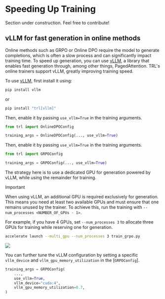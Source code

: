 # Speeding Up Training

<Tip warning={true}>

Section under construction. Feel free to contribute!

</Tip>

## vLLM for fast generation in online methods

Online methods such as GRPO or Online DPO require the model to generate completions, which is often a slow process and can significantly impact training time.
To speed up generation, you can use [vLLM](https://github.com/vllm-project/vllm), a library that enables fast generation through, among other things, PagedAttention. TRL's online trainers support vLLM, greatly improving training speed.

To use [vLLM](https://github.com/vllm-project/vllm), first install it using:

```bash
pip install vllm
```

or 

```bash
pip install "trl[vllm]"
```

<hfoptions id="vllm examples">
<hfoption id="Online DPO">

Then, enable it by passing `use_vllm=True` in the training arguments.

```python
from trl import OnlineDPOConfig

training_args = OnlineDPOConfig(..., use_vllm=True)
```

</hfoption>
<hfoption id="GRPO">

Then, enable it by passing `use_vllm=True` in the training arguments.

```python
from trl import GRPOConfig

training_args = GRPOConfig(..., use_vllm=True)
```

The strategy here is to use a dedicated GPU for generation powered by vLLM, while using the remainder for training.

>[!IMPORTANT]
> When using vLLM, an additional GPU is required exclusively for generation. This means you need at least two available GPUs and must ensure that one remains unused by the trainer. To achieve this, run the training with `--num_processes <NUMBER_OF_GPUs - 1>`.
>
> For example, if you have 4 GPUs, set `--num_processes 3` to allocate three GPUs for training while reserving one for generation.
> ```bash
> accelerate launch --multi_gpu --num_processes 3 train_grpo.py
> ```

![](https://huggingface.co/datasets/trl-lib/documentation-images/resolve/main/1_gpu_for_generation.png)

You can further tune the vLLM configuration by setting a specific `vllm_device` and `vllm_gpu_memory_utilization` in the [`GRPOConfig`].

```python
training_args = GRPOConfig(
    ...,
    use_vllm=True,
    vllm_device="cuda:4",
    vllm_gpu_memory_utilization=0.7,
)
```

</hfoption>
</hfoptions>
